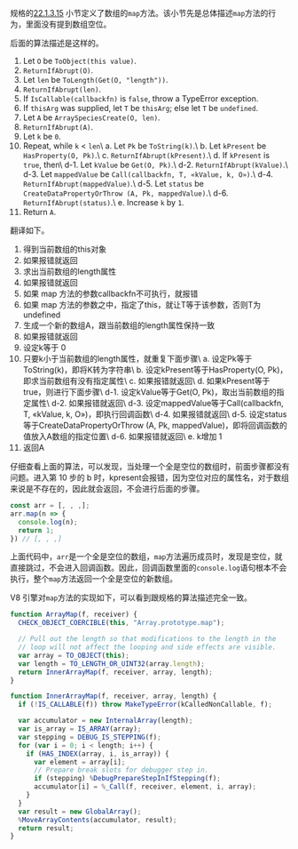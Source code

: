 规格的[22.1.3.15](http://www.ecma-international.org/ecma-262/6.0/#sec-22.1.3.15) 小节定义了数组的`map`方法。该小节先是总体描述`map`方法的行为，里面没有提到数组空位。

后面的算法描述是这样的。

1. Let `O` be `ToObject(this value)`.
1. `ReturnIfAbrupt(O)`.
1. Let `len` be `ToLength(Get(O, "length"))`.
1. `ReturnIfAbrupt(len)`.
1. If `IsCallable(callbackfn)` is `false`, throw a TypeError exception.
1. If `thisArg` was supplied, let `T` be `thisArg`; else let `T` be `undefined`.
1. Let `A` be `ArraySpeciesCreate(O, len)`.
1. `ReturnIfAbrupt(A)`.
1. Let `k` be `0`.
1. Repeat, while `k` < `len`\ a. Let `Pk` be `ToString(k)`.\ b. Let `kPresent` be `HasProperty(O, Pk)`.\ c. `ReturnIfAbrupt(kPresent)`.\ d. If `kPresent` is `true`, then\ d-1. Let `kValue` be `Get(O, Pk)`.\ d-2. `ReturnIfAbrupt(kValue)`.\ d-3. Let `mappedValue` be `Call(callbackfn, T, «kValue, k, O»)`.\ d-4. `ReturnIfAbrupt(mappedValue)`.\ d-5. Let `status` be `CreateDataPropertyOrThrow (A, Pk, mappedValue)`.\ d-6. `ReturnIfAbrupt(status)`.\ e. Increase `k` by `1`.
1. Return `A`.

翻译如下。

1. 得到当前数组的this对象
1. 如果报错就返回
1. 求出当前数组的length属性
1. 如果报错就返回
1. 如果 map 方法的参数callbackfn不可执行，就报错
1. 如果 map 方法的参数之中，指定了this，就让T等于该参数，否则T为undefined
1. 生成一个新的数组A，跟当前数组的length属性保持一致
1. 如果报错就返回
1. 设定k等于 0
1. 只要k小于当前数组的length属性，就重复下面步骤\ a. 设定Pk等于ToString(k)，即将K转为字符串\ b. 设定kPresent等于HasProperty(O, Pk)，即求当前数组有没有指定属性\ c. 如果报错就返回\ d. 如果kPresent等于true，则进行下面步骤\ d-1. 设定kValue等于Get(O, Pk)，取出当前数组的指定属性\ d-2. 如果报错就返回\ d-3. 设定mappedValue等于Call(callbackfn, T, «kValue, k, O»)，即执行回调函数\ d-4. 如果报错就返回\ d-5. 设定status等于CreateDataPropertyOrThrow (A, Pk, mappedValue)，即将回调函数的值放入A数组的指定位置\ d-6. 如果报错就返回\ e. k增加 1
1. 返回A

仔细查看上面的算法，可以发现，当处理一个全是空位的数组时，前面步骤都没有问题。进入第 10 步的 b 时，kpresent会报错，因为空位对应的属性名，对于数组来说是不存在的，因此就会返回，不会进行后面的步骤。

```javascript
const arr = [, , ,];
arr.map(n => {
  console.log(n);
  return 1;
}) // [, , ,]
```

上面代码中，`arr`是一个全是空位的数组，`map`方法遍历成员时，发现是空位，就直接跳过，不会进入回调函数。因此，回调函数里面的`console.log`语句根本不会执行，整个`map`方法返回一个全是空位的新数组。

V8 引擎对`map`方法的实现如下，可以看到跟规格的算法描述完全一致。

```javascript
function ArrayMap(f, receiver) {
  CHECK_OBJECT_COERCIBLE(this, "Array.prototype.map");

  // Pull out the length so that modifications to the length in the
  // loop will not affect the looping and side effects are visible.
  var array = TO_OBJECT(this);
  var length = TO_LENGTH_OR_UINT32(array.length);
  return InnerArrayMap(f, receiver, array, length);
}

function InnerArrayMap(f, receiver, array, length) {
  if (!IS_CALLABLE(f)) throw MakeTypeError(kCalledNonCallable, f);

  var accumulator = new InternalArray(length);
  var is_array = IS_ARRAY(array);
  var stepping = DEBUG_IS_STEPPING(f);
  for (var i = 0; i < length; i++) {
    if (HAS_INDEX(array, i, is_array)) {
      var element = array[i];
      // Prepare break slots for debugger step in.
      if (stepping) %DebugPrepareStepInIfStepping(f);
      accumulator[i] = %_Call(f, receiver, element, i, array);
    }
  }
  var result = new GlobalArray();
  %MoveArrayContents(accumulator, result);
  return result;
}
```
